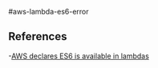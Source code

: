 #aws-lambda-es6-error

## References
 -[AWS declares ES6 is available in lambdas](https://i.imgur.com/XYnyjK4.png)
